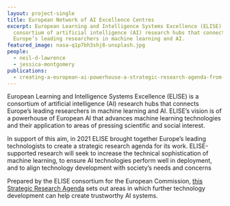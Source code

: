 ```yaml
---
layout: project-single
title: European Network of AI Excellence Centres
excerpt: European Learning and Intelligence Systems Excellence (ELISE) is a
  consortium of artificial intelligence (AI) research hubs that connects
  Europe’s leading researchers in machine learning and AI.
featured_image: nasa-q1p7bh3shj8-unsplash.jpg
people:
  - neil-d-lawrence
  - jessica-montgomery
publications:
  - creating-a-european-ai-powerhouse-a-strategic-research-agenda-from-the-european-learning-and-intelligent-systems-excellence-elise-consortium
---
```

European Learning and Intelligence Systems Excellence (ELISE) is a consortium of artificial intelligence (AI) research hubs that connects Europe’s leading researchers in machine learning and AI. ELISE’s vision is of a powerhouse of European AI that advances machine learning technologies and their application to areas of pressing scientific and social interest. 

In support of this aim, in 2021 ELISE brought together Europe’s leading technologists to create a strategic research agenda for its work. ELISE-supported research will seek to increase the technical sophistication of machine learning, to ensure AI technologies perform well in deployment, and to align technology development with society’s needs and concerns 

Prepared by the ELISE consortium for the European Commission, [this Strategic Research Agenda](https://uploads-ssl.webflow.com/5f55e90f6a7294f66f94d30d/609a39235e25e3d64bb65053_ELISE-strategic-research-agenda-web.pdf) sets out areas in which further technology development can help create trustworthy AI systems.
